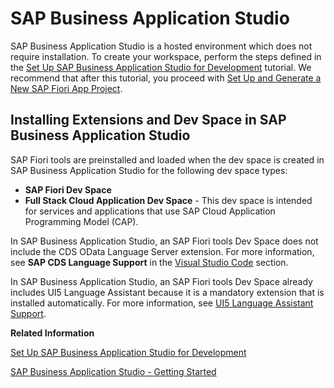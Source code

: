 <!-- loiob0110400b44748d7b844bb5977a657fa -->

# SAP Business Application Studio

SAP Business Application Studio is a hosted environment which does not require installation. To create your workspace, perform the steps defined in the [Set Up SAP Business Application Studio for Development](https://developers.sap.com/tutorials/appstudio-onboarding.html) tutorial. We recommend that after this tutorial, you proceed with [Set Up and Generate a New SAP Fiori App Project](https://developers.sap.com/tutorials/fiori-tools-generate-project.html).



<a name="loiob0110400b44748d7b844bb5977a657fa__section_uxx_xl5_1mb"/>

## Installing Extensions and Dev Space in SAP Business Application Studio

SAP Fiori tools are preinstalled and loaded when the dev space is created in SAP Business Application Studio for the following dev space types:

-   **SAP Fiori Dev Space**
-   **Full Stack Cloud Application Dev Space** - This dev space is intended for services and applications that use SAP Cloud Application Programming Model \(CAP\).

In SAP Business Application Studio, an SAP Fiori tools Dev Space does not include the CDS OData Language Server extension. For more information, see **SAP CDS Language Support** in the [Visual Studio Code](visual-studio-code-17efa21.md#loio17efa217f7f34a9eba53d7b209ca4280) section.

In SAP Business Application Studio, an SAP Fiori tools Dev Space already includes UI5 Language Assistant because it is a mandatory extension that is installed automatically. For more information, see [UI5 Language Assistant Support](https://marketplace.visualstudio.com/items?itemName=SAPOSS.vscode-ui5-language-assistant&ssr=false#overview).

**Related Information**  


[Set Up SAP Business Application Studio for Development](https://developers.sap.com/tutorials/appstudio-onboarding.html)

[SAP Business Application Studio - Getting Started](https://help.sap.com/viewer/9d1db9835307451daa8c930fbd9ab264/Cloud/en-US/19611ddbe82f4bf2b493283e0ed602e5.html)

